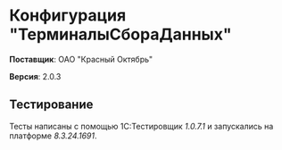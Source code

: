 # Конфигурация "ТерминалыСбораДанных"

__Поставщик__: ОАО "Красный Октябрь"

__Версия__: 2.0.3

## Тестирование

Тесты написаны с помощью 1С:Тестировщик _1.0.7.1_ и запускались на платформе _8.3.24.1691_.